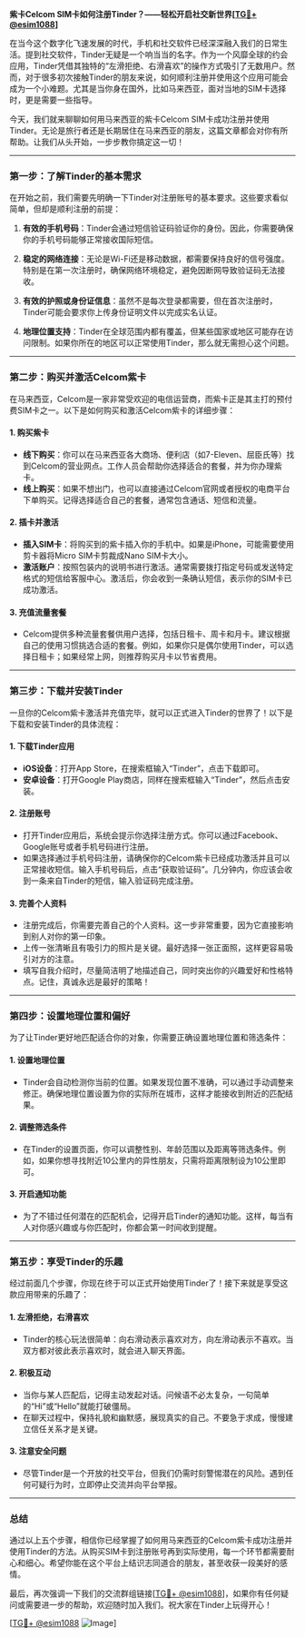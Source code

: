 **紫卡Celcom SIM卡如何注册Tinder？——轻松开启社交新世界[[TG💪+ @esim1088](https://t.me/s/esim1088)]**

在当今这个数字化飞速发展的时代，手机和社交软件已经深深融入我们的日常生活。提到社交软件，Tinder无疑是一个响当当的名字。作为一个风靡全球的约会应用，Tinder凭借其独特的“左滑拒绝、右滑喜欢”的操作方式吸引了无数用户。然而，对于很多初次接触Tinder的朋友来说，如何顺利注册并使用这个应用可能会成为一个小难题。尤其是当你身在国外，比如马来西亚，面对当地的SIM卡选择时，更是需要一些指导。

今天，我们就来聊聊如何用马来西亚的紫卡Celcom SIM卡成功注册并使用Tinder。无论是旅行者还是长期居住在马来西亚的朋友，这篇文章都会对你有所帮助。让我们从头开始，一步步教你搞定这一切！

---

### **第一步：了解Tinder的基本需求**

在开始之前，我们需要先明确一下Tinder对注册账号的基本要求。这些要求看似简单，但却是顺利注册的前提：

1. **有效的手机号码**：Tinder会通过短信验证码验证你的身份。因此，你需要确保你的手机号码能够正常接收国际短信。
   
2. **稳定的网络连接**：无论是Wi-Fi还是移动数据，都需要保持良好的信号强度。特别是在第一次注册时，确保网络环境稳定，避免因断网导致验证码无法接收。

3. **有效的护照或身份证信息**：虽然不是每次登录都需要，但在首次注册时，Tinder可能会要求你上传身份证明文件以完成实名认证。

4. **地理位置支持**：Tinder在全球范围内都有覆盖，但某些国家或地区可能存在访问限制。如果你所在的地区可以正常使用Tinder，那么就无需担心这个问题。

---

### **第二步：购买并激活Celcom紫卡**

在马来西亚，Celcom是一家非常受欢迎的电信运营商，而紫卡正是其主打的预付费SIM卡之一。以下是如何购买和激活Celcom紫卡的详细步骤：

#### **1. 购买紫卡**
- **线下购买**：你可以在马来西亚各大商场、便利店（如7-Eleven、屈臣氏等）找到Celcom的营业网点。工作人员会帮助你选择适合的套餐，并为你办理紫卡。
- **线上购买**：如果不想出门，也可以直接通过Celcom官网或者授权的电商平台下单购买。记得选择适合自己的套餐，通常包含通话、短信和流量。

#### **2. 插卡并激活**
- **插入SIM卡**：将购买到的紫卡插入你的手机中。如果是iPhone，可能需要使用剪卡器将Micro SIM卡剪裁成Nano SIM卡大小。
- **激活账户**：按照包装内的说明书进行激活。通常需要拨打指定号码或发送特定格式的短信给客服中心。激活后，你会收到一条确认短信，表示你的SIM卡已成功激活。

#### **3. 充值流量套餐**
- Celcom提供多种流量套餐供用户选择，包括日租卡、周卡和月卡。建议根据自己的使用习惯挑选合适的套餐。例如，如果你只是偶尔使用Tinder，可以选择日租卡；如果经常上网，则推荐购买月卡以节省费用。

---

### **第三步：下载并安装Tinder**

一旦你的Celcom紫卡激活并充值完毕，就可以正式进入Tinder的世界了！以下是下载和安装Tinder的具体流程：

#### **1. 下载Tinder应用**
- **iOS设备**：打开App Store，在搜索框输入“Tinder”，点击下载即可。
- **安卓设备**：打开Google Play商店，同样在搜索框输入“Tinder”，然后点击安装。

#### **2. 注册账号**
- 打开Tinder应用后，系统会提示你选择注册方式。你可以通过Facebook、Google账号或者手机号码进行注册。
- 如果选择通过手机号码注册，请确保你的Celcom紫卡已经成功激活并且可以正常接收短信。输入手机号码后，点击“获取验证码”。几分钟内，你应该会收到一条来自Tinder的短信，输入验证码完成注册。

#### **3. 完善个人资料**
- 注册完成后，你需要完善自己的个人资料。这一步非常重要，因为它直接影响到别人对你的第一印象。
- 上传一张清晰且有吸引力的照片是关键。最好选择一张正面照，这样更容易吸引对方的注意。
- 填写自我介绍时，尽量简洁明了地描述自己，同时突出你的兴趣爱好和性格特点。记住，真诚永远是最好的策略！

---

### **第四步：设置地理位置和偏好**

为了让Tinder更好地匹配适合你的对象，你需要正确设置地理位置和筛选条件：

#### **1. 设置地理位置**
- Tinder会自动检测你当前的位置。如果发现位置不准确，可以通过手动调整来修正。确保地理位置设置为你的实际所在城市，这样才能接收到附近的匹配结果。

#### **2. 调整筛选条件**
- 在Tinder的设置页面，你可以调整性别、年龄范围以及距离等筛选条件。例如，如果你想寻找附近10公里内的异性朋友，只需将距离限制设为10公里即可。

#### **3. 开启通知功能**
- 为了不错过任何潜在的匹配机会，记得开启Tinder的通知功能。这样，每当有人对你感兴趣或与你匹配时，你都会第一时间收到提醒。

---

### **第五步：享受Tinder的乐趣**

经过前面几个步骤，你现在终于可以正式开始使用Tinder了！接下来就是享受这款应用带来的乐趣了：

#### **1. 左滑拒绝，右滑喜欢**
- Tinder的核心玩法很简单：向右滑动表示喜欢对方，向左滑动表示不喜欢。当双方都对彼此表示喜欢时，就会进入聊天界面。

#### **2. 积极互动**
- 当你与某人匹配后，记得主动发起对话。问候语不必太复杂，一句简单的“Hi”或“Hello”就能打破僵局。
- 在聊天过程中，保持礼貌和幽默感，展现真实的自己。不要急于求成，慢慢建立信任关系才是关键。

#### **3. 注意安全问题**
- 尽管Tinder是一个开放的社交平台，但我们仍需时刻警惕潜在的风险。遇到任何可疑行为时，立即停止交流并向平台举报。

---

### **总结**

通过以上五个步骤，相信你已经掌握了如何用马来西亚的Celcom紫卡成功注册并使用Tinder的方法。从购买SIM卡到注册账号再到实际使用，每一个环节都需要耐心和细心。希望你能在这个平台上结识志同道合的朋友，甚至收获一段美好的感情。

最后，再次强调一下我们的交流群组链接[[TG💪+ @esim1088](https://t.me/s/esim1088)]，如果你有任何疑问或需要进一步的帮助，欢迎随时加入我们。祝大家在Tinder上玩得开心！

[[TG💪+ @esim1088](https://t.me/s/esim1088) ![Image](https://i.postimg.cc/4NQfJmqS/Snipaste-2025-05-13-00-14-12.png)]